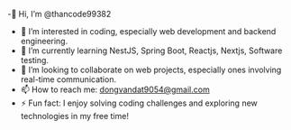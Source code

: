 -👋 Hi, I’m @thancode99382  
- 👀 I’m interested in coding, especially web development and backend engineering.  
- 🌱 I’m currently learning NestJS, Spring Boot, Reactjs, Nextjs, Software testing.  
- 💞️ I’m looking to collaborate on web projects, especially ones involving real-time communication.  
- 📫 How to reach me: dongvandat9054@gmail.com  
- ⚡ Fun fact: I enjoy solving coding challenges and exploring new technologies in my free time!  
<!---
thancode99382/thancode99382 is a ✨ special ✨ repository because its `README.md` (this file) appears on your GitHub profile.
You can click the Preview link to take a look at your changes.
--->
